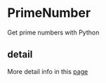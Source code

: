 # PrimeNumber
Get prime numbers with Python 

## detail
More detail info in this [page](http://qingbo.info/2016/07/11/use-filter-method-export-prime-number-in-python/#more)
